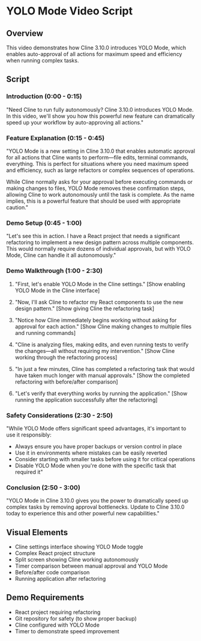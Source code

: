 # YOLO Mode Video Script

## Overview
This video demonstrates how Cline 3.10.0 introduces YOLO Mode, which enables auto-approval of all actions for maximum speed and efficiency when running complex tasks.

## Script

### Introduction (0:00 - 0:15)
"Need Cline to run fully autonomously? Cline 3.10.0 introduces YOLO Mode. In this video, we'll show you how this powerful new feature can dramatically speed up your workflow by auto-approving all actions."

### Feature Explanation (0:15 - 0:45)
"YOLO Mode is a new setting in Cline 3.10.0 that enables automatic approval for all actions that Cline wants to perform—file edits, terminal commands, everything. This is perfect for situations where you need maximum speed and efficiency, such as large refactors or complex sequences of operations.

While Cline normally asks for your approval before executing commands or making changes to files, YOLO Mode removes these confirmation steps, allowing Cline to work autonomously until the task is complete. As the name implies, this is a powerful feature that should be used with appropriate caution."

### Demo Setup (0:45 - 1:00)
"Let's see this in action. I have a React project that needs a significant refactoring to implement a new design pattern across multiple components. This would normally require dozens of individual approvals, but with YOLO Mode, Cline can handle it all autonomously."

### Demo Walkthrough (1:00 - 2:30)
1. "First, let's enable YOLO Mode in the Cline settings."
   [Show enabling YOLO Mode in the Cline interface]

2. "Now, I'll ask Cline to refactor my React components to use the new design pattern."
   [Show giving Cline the refactoring task]

3. "Notice how Cline immediately begins working without asking for approval for each action."
   [Show Cline making changes to multiple files and running commands]

4. "Cline is analyzing files, making edits, and even running tests to verify the changes—all without requiring my intervention."
   [Show Cline working through the refactoring process]

5. "In just a few minutes, Cline has completed a refactoring task that would have taken much longer with manual approvals."
   [Show the completed refactoring with before/after comparison]

6. "Let's verify that everything works by running the application."
   [Show running the application successfully after the refactoring]

### Safety Considerations (2:30 - 2:50)
"While YOLO Mode offers significant speed advantages, it's important to use it responsibly:
- Always ensure you have proper backups or version control in place
- Use it in environments where mistakes can be easily reverted
- Consider starting with smaller tasks before using it for critical operations
- Disable YOLO Mode when you're done with the specific task that required it"

### Conclusion (2:50 - 3:00)
"YOLO Mode in Cline 3.10.0 gives you the power to dramatically speed up complex tasks by removing approval bottlenecks. Update to Cline 3.10.0 today to experience this and other powerful new capabilities."

## Visual Elements
- Cline settings interface showing YOLO Mode toggle
- Complex React project structure
- Split screen showing Cline working autonomously
- Timer comparison between manual approval and YOLO Mode
- Before/after code comparison
- Running application after refactoring

## Demo Requirements
- React project requiring refactoring
- Git repository for safety (to show proper backup)
- Cline configured with YOLO Mode
- Timer to demonstrate speed improvement
